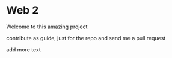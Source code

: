 Web 2
===========
Welcome to this amazing project

contribute as guide, just for the repo and send me a pull request

add more text
